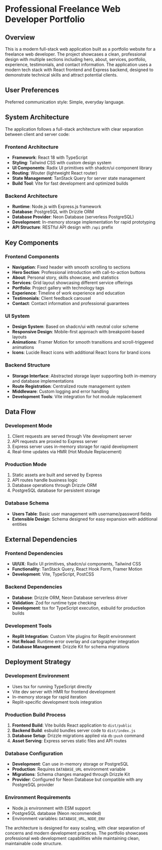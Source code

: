 # Professional Freelance Web Developer Portfolio

## Overview

This is a modern full-stack web application built as a portfolio website for a freelance web developer. The project showcases a clean, professional design with multiple sections including hero, about, services, portfolio, experience, testimonials, and contact information. The application uses a modern tech stack with React frontend and Express backend, designed to demonstrate technical skills and attract potential clients.

## User Preferences

Preferred communication style: Simple, everyday language.

## System Architecture

The application follows a full-stack architecture with clear separation between client and server code:

### Frontend Architecture
- **Framework**: React 18 with TypeScript
- **Styling**: Tailwind CSS with custom design system
- **UI Components**: Radix UI primitives with shadcn/ui component library
- **Routing**: Wouter (lightweight React router)
- **State Management**: TanStack Query for server state management
- **Build Tool**: Vite for fast development and optimized builds

### Backend Architecture
- **Runtime**: Node.js with Express.js framework
- **Database**: PostgreSQL with Drizzle ORM
- **Database Provider**: Neon Database (serverless PostgreSQL)
- **Development**: In-memory storage implementation for rapid prototyping
- **API Structure**: RESTful API design with `/api` prefix

## Key Components

### Frontend Components
- **Navigation**: Fixed header with smooth scrolling to sections
- **Hero Section**: Professional introduction with call-to-action buttons
- **About**: Personal story, skills showcase, and statistics
- **Services**: Grid layout showcasing different service offerings
- **Portfolio**: Project gallery with technology tags
- **Experience**: Timeline of work experience and education
- **Testimonials**: Client feedback carousel
- **Contact**: Contact information and professional guarantees

### UI System
- **Design System**: Based on shadcn/ui with neutral color scheme
- **Responsive Design**: Mobile-first approach with breakpoint-based layouts
- **Animations**: Framer Motion for smooth transitions and scroll-triggered animations
- **Icons**: Lucide React icons with additional React Icons for brand icons

### Backend Structure
- **Storage Interface**: Abstracted storage layer supporting both in-memory and database implementations
- **Route Registration**: Centralized route management system
- **Middleware**: Custom logging and error handling
- **Development Tools**: Vite integration for hot module replacement

## Data Flow

### Development Mode
1. Client requests are served through Vite development server
2. API requests are proxied to Express server
3. Express server uses in-memory storage for rapid development
4. Real-time updates via HMR (Hot Module Replacement)

### Production Mode
1. Static assets are built and served by Express
2. API routes handle business logic
3. Database operations through Drizzle ORM
4. PostgreSQL database for persistent storage

### Database Schema
- **Users Table**: Basic user management with username/password fields
- **Extensible Design**: Schema designed for easy expansion with additional entities

## External Dependencies

### Frontend Dependencies
- **UI/UX**: Radix UI primitives, shadcn/ui components, Tailwind CSS
- **Functionality**: TanStack Query, React Hook Form, Framer Motion
- **Development**: Vite, TypeScript, PostCSS

### Backend Dependencies
- **Database**: Drizzle ORM, Neon Database serverless driver
- **Validation**: Zod for runtime type checking
- **Development**: tsx for TypeScript execution, esbuild for production builds

### Development Tools
- **Replit Integration**: Custom Vite plugins for Replit environment
- **Hot Reload**: Runtime error overlay and cartographer integration
- **Database Management**: Drizzle Kit for schema migrations

## Deployment Strategy

### Development Environment
- Uses tsx for running TypeScript directly
- Vite dev server with HMR for frontend development
- In-memory storage for rapid iteration
- Replit-specific development tools integration

### Production Build Process
1. **Frontend Build**: Vite builds React application to `dist/public`
2. **Backend Build**: esbuild bundles server code to `dist/index.js`
3. **Database Setup**: Drizzle migrations applied via `db:push` command
4. **Asset Serving**: Express serves static files and API routes

### Database Configuration
- **Development**: Can use in-memory storage or PostgreSQL
- **Production**: Requires `DATABASE_URL` environment variable
- **Migrations**: Schema changes managed through Drizzle Kit
- **Provider**: Configured for Neon Database but compatible with any PostgreSQL provider

### Environment Requirements
- Node.js environment with ESM support
- PostgreSQL database (Neon recommended)
- Environment variables: `DATABASE_URL`, `NODE_ENV`

The architecture is designed for easy scaling, with clear separation of concerns and modern development practices. The portfolio showcases professional web development capabilities while maintaining clean, maintainable code structure.